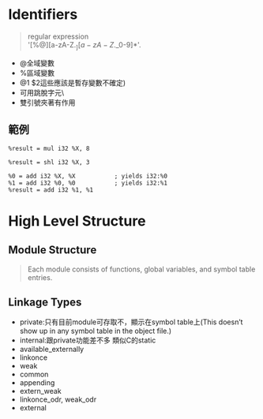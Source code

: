 Identifiers
========
>regular expression  
>'[%@][a-zA-Z$._][a-zA-Z$._0-9]*'.  

- @全域變數  
- %區域變數  
- @1 $2這些應該是暫存變數不確定)
- 可用跳脫字元\
- 雙引號夾著有作用  

範例
-----
`%result = mul i32 %X, 8 `
  
`%result = shl i32 %X, 3`
  
    %0 = add i32 %X, %X           ; yields i32:%0  
    %1 = add i32 %0, %0           ; yields i32:%1  
    %result = add i32 %1, %1


High Level Structure
=========
Module Structure
-------
>Each module consists of functions, global variables, and symbol table entries.  

Linkage Types
------
+ private:只有目前module可存取不，顯示在symbol table上(This doesn’t show up in any symbol table in the object file.)
+ internal:跟private功能差不多 類似C的static
+ available_externally
+ linkonce
+ weak
+ common
+ appending
+ extern_weak
+ linkonce_odr, weak_odr
+ external
